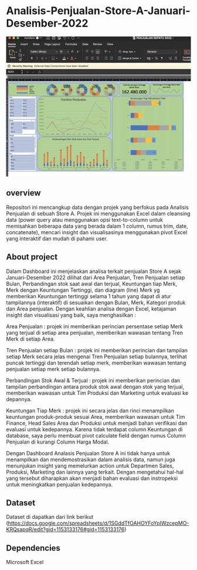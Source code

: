 # Analisis-Penjualan-Store-A-Januari-Desember-2022
![Screen Shot 2024-12-04 at 01.32.38.png](https://github.com/saquinanoor/Analisis-Penjualan-Store-A-Januari-Desember-2022/blob/main/Screen%20Shot%202024-12-04%20at%2001.32.38.png)


## overview
Repositori ini mencangkup data dengan projek yang berfokus pada Analisis Penjualan di sebuah Store A. Projek ini menggunakan Excel dalam cleansing data (power query atau menggunakan opsi text-to-column untuk memisahkan beberapa data yang berada dalam 1 column, rumus trim, date, concatenate), mencari insight dan visualisasinya menggunakan pivot Excel yang interaktif dan mudah di pahami user.

## About project
Dalam Dashboard ini menjelaskan analisa terkait penjualan Store A sejak Januari-Desember 2022 dilihat dari Area Penjualan, Tren Penjualan setiap Bulan, Perbandingan stok saat awal dan terjual, Keuntungan tiap Merk, Merk dengan Keuntungan Tertinggi, dan diagram (line) Merk yg memberikan Keuntungan tertinggi selama 1 tahun yang dapat di atur tampilannya (interaktif) di sesuaikan dengan Bulan, Merk, Kategori produk dan Area penjualan. Dengan keahlian analisa dengan Excel, ketajaman insight dan visualisasi yang baik, saya menghasilkan :

Area Penjualan : projek ini memberikan perincian persentase setiap Merk yang terjual di setiap area penjualan, memberikan wawasan tentang Tren Merk di setiap Area.

Tren Penjualan setiap Bulan : projek ini memberikan perincian dan tampilan setiap Merk secara jelas mengenai Tren Penjualan setiap bulannya, terlihat puncak tertinggi dan terendah setiap merk, memberikan wawasan tentang penjualan setiap merk setiap bulannya.

Perbandingan Stok Awal & Terjual : projek ini memberikan perincian dan tampilan perbandingan antara produk stok awal dengan stok yang terjual, memberikan wawasan untuk Tim Produksi dan Marketing untuk evaluasi ke depannya.

Keuntungan Tiap Merk : projek ini secara jelas dan rinci menampilkan keuntungan produk-produk sesuai Area, memberikan wawasan untuk Tim Finance, Head Sales Area dan Produksi untuk menjadi bahan verifikasi dan evaluasi untuk kedepannya.
Karena tidak terdapat column Keuntungan di database, saya perlu membuat pivot calculate field dengan rumus Column Penjualan di kurangi Column Harga Modal.

Dengan Dashboard Analasis Penjualan Store A ini tidak hanya untuk menampilkan dan mendemostrasikan dalam analisis data, namun juga menunjukan insight yang memelurkan action untuk Departmen Sales, Produksi, Marketing dan lainnya yang terkait. Dengan mengetahui hal-hal yang tersebut diharapkan akan menjadi bahan evaluasi dan instropeksi untuk meningkatkan penjualan kedepannya. 



## Dataset
Dataset di dapatkan dari link berikut (https://docs.google.com/spreadsheets/d/1SGddTfOAHOYFoYpIWzcepMO-KRQsapqR/edit?gid=1153133176#gid=1153133176)

## Dependencies
Microsoft Excel
